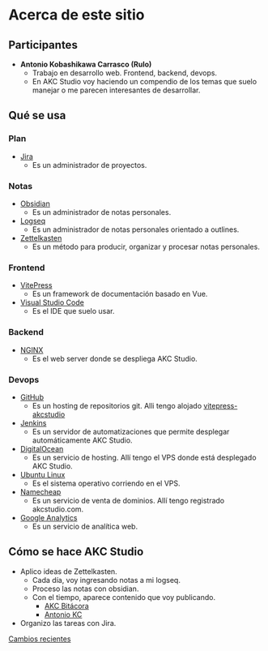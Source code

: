 # Acerca de este sitio

## Participantes

- **Antonio Kobashikawa Carrasco (Rulo)**
  - Trabajo en desarrollo web. Frontend, backend, devops.
  - En AKC Studio voy haciendo un compendio de los temas que suelo manejar o me parecen interesantes de desarrollar.

## Qué se usa

### Plan

- [Jira](https://www.atlassian.com/software/jira)
  - Es un administrador de proyectos.

### Notas

- [Obsidian](https://obsidian.md/)
  - Es un administrador de notas personales.
- [Logseq](https://logseq.com/)
  - Es un administrador de notas personales orientado a outlines.
- [Zettelkasten](https://zettelkasten.de/posts/overview/)
  - Es un método para producir, organizar y procesar notas personales.

### Frontend

- [VitePress](https://vitepress.dev/)
  - Es un framework de documentación basado en Vue.
- [Visual Studio Code](https://code.visualstudio.com/)
  - Es el IDE que suelo usar.

### Backend

- [NGINX](https://www.nginx.com/)
  - Es el web server donde se despliega AKC Studio.

### Devops

- [GitHub](https://github.com/)
  - Es un hosting de repositorios git. Alli tengo alojado [vitepress-akcstudio](https://github.com/akobashikawa/vitepress-akcstudio)
- [Jenkins](https://www.jenkins.io/)
  - Es un servidor de automatizaciones que permite desplegar automáticamente AKC Studio.
- [DigitalOcean](https://www.digitalocean.com/)
  - Es un servicio de hosting. Allí tengo el VPS donde está desplegado AKC Studio.
- [Ubuntu Linux](https://ubuntu.com/blog/tag/22-04-lts)
  - Es el sistema operativo corriendo en el VPS.
- [Namecheap](https://www.namecheap.com/)
  - Es un servicio de venta de dominios. Allí tengo registrado akcstudio.com.
- [Google Analytics](https://analytics.google.com/)
  - Es un servicio de analítica web.


## Cómo se hace AKC Studio

- Aplico ideas de Zettelkasten.
  - Cada día, voy ingresando notas a mi logseq.
  - Proceso las notas con obsidian.
  - Con el tiempo, aparece contenido que voy publicando.
    - [AKC Bitácora](https://akc-bitacora.netlify.app/)
    - [Antonio KC](https://antoniokc.netlify.app/)
- Organizo las tareas con Jira.

[Cambios recientes](changes)


